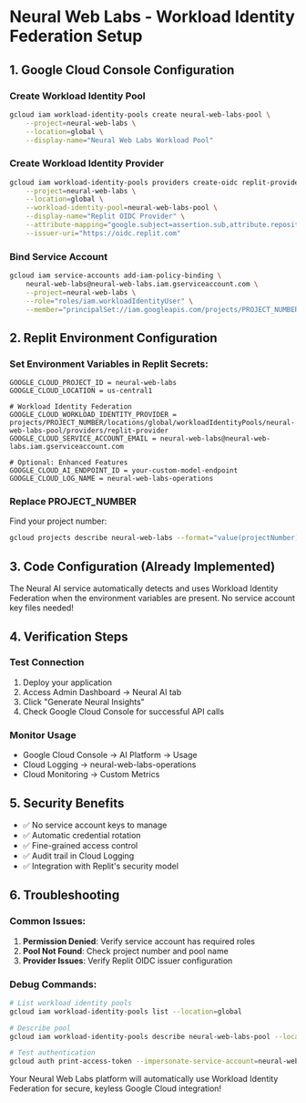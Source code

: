 # Neural Web Labs - Workload Identity Federation Setup

## 1. Google Cloud Console Configuration

### Create Workload Identity Pool
```bash
gcloud iam workload-identity-pools create neural-web-labs-pool \
    --project=neural-web-labs \
    --location=global \
    --display-name="Neural Web Labs Workload Pool"
```

### Create Workload Identity Provider
```bash
gcloud iam workload-identity-pools providers create-oidc replit-provider \
    --project=neural-web-labs \
    --location=global \
    --workload-identity-pool=neural-web-labs-pool \
    --display-name="Replit OIDC Provider" \
    --attribute-mapping="google.subject=assertion.sub,attribute.repository=assertion.repository" \
    --issuer-uri="https://oidc.replit.com"
```

### Bind Service Account
```bash
gcloud iam service-accounts add-iam-policy-binding \
    neural-web-labs@neural-web-labs.iam.gserviceaccount.com \
    --project=neural-web-labs \
    --role="roles/iam.workloadIdentityUser" \
    --member="principalSet://iam.googleapis.com/projects/PROJECT_NUMBER/locations/global/workloadIdentityPools/neural-web-labs-pool/attribute.repository/YourReplitUsername/neural-web-labs"
```

## 2. Replit Environment Configuration

### Set Environment Variables in Replit Secrets:

```
GOOGLE_CLOUD_PROJECT_ID = neural-web-labs
GOOGLE_CLOUD_LOCATION = us-central1

# Workload Identity Federation
GOOGLE_CLOUD_WORKLOAD_IDENTITY_PROVIDER = projects/PROJECT_NUMBER/locations/global/workloadIdentityPools/neural-web-labs-pool/providers/replit-provider
GOOGLE_CLOUD_SERVICE_ACCOUNT_EMAIL = neural-web-labs@neural-web-labs.iam.gserviceaccount.com

# Optional: Enhanced Features
GOOGLE_CLOUD_AI_ENDPOINT_ID = your-custom-model-endpoint
GOOGLE_CLOUD_LOG_NAME = neural-web-labs-operations
```

### Replace PROJECT_NUMBER
Find your project number:
```bash
gcloud projects describe neural-web-labs --format="value(projectNumber)"
```

## 3. Code Configuration (Already Implemented)

The Neural AI service automatically detects and uses Workload Identity Federation when the environment variables are present. No service account key files needed!

## 4. Verification Steps

### Test Connection
1. Deploy your application
2. Access Admin Dashboard → Neural AI tab
3. Click "Generate Neural Insights" 
4. Check Google Cloud Console for successful API calls

### Monitor Usage
- Google Cloud Console → AI Platform → Usage
- Cloud Logging → neural-web-labs-operations
- Cloud Monitoring → Custom Metrics

## 5. Security Benefits

- ✅ No service account keys to manage
- ✅ Automatic credential rotation
- ✅ Fine-grained access control
- ✅ Audit trail in Cloud Logging
- ✅ Integration with Replit's security model

## 6. Troubleshooting

### Common Issues:
1. **Permission Denied**: Verify service account has required roles
2. **Pool Not Found**: Check project number and pool name
3. **Provider Issues**: Verify Replit OIDC issuer configuration

### Debug Commands:
```bash
# List workload identity pools
gcloud iam workload-identity-pools list --location=global

# Describe pool
gcloud iam workload-identity-pools describe neural-web-labs-pool --location=global

# Test authentication
gcloud auth print-access-token --impersonate-service-account=neural-web-labs@neural-web-labs.iam.gserviceaccount.com
```

Your Neural Web Labs platform will automatically use Workload Identity Federation for secure, keyless Google Cloud integration!